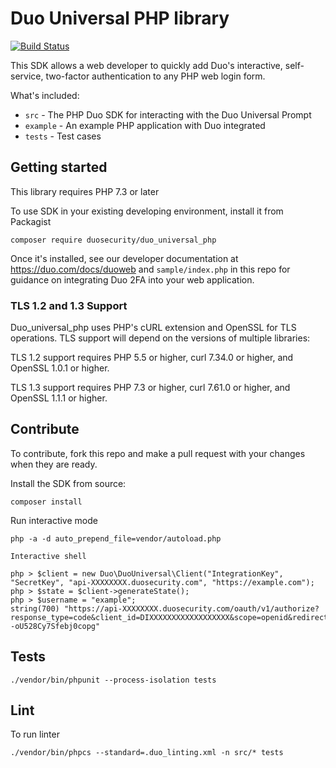 # Duo Universal PHP library

[![Build Status](https://github.com/duosecurity/duo_universal_php/workflows/PHP%20CI/badge.svg)](https://github.com/duosecurity/duo_universal_php/actions)

This SDK allows a web developer to quickly add Duo's interactive, self-service, two-factor authentication to any PHP web login form.


What's included:
* `src` - The PHP Duo SDK for interacting with the Duo Universal Prompt
* `example` - An example PHP application with Duo integrated
* `tests` - Test cases

## Getting started
This library requires PHP 7.3 or later

To use SDK in your existing developing environment, install it from Packagist
```
composer require duosecurity/duo_universal_php
```
Once it's installed, see our developer documentation at https://duo.com/docs/duoweb and `sample/index.php` in this repo for guidance on integrating Duo 2FA into your web application.

### TLS 1.2 and 1.3 Support

Duo_universal_php uses PHP's cURL extension and OpenSSL for TLS operations.  TLS support will depend on the versions of multiple libraries:

TLS 1.2 support requires PHP 5.5 or higher, curl 7.34.0 or higher, and OpenSSL 1.0.1 or higher.

TLS 1.3 support requires PHP 7.3 or higher, curl 7.61.0 or higher, and OpenSSL 1.1.1 or higher.


## Contribute
To contribute, fork this repo and make a pull request with your changes when they are ready.

Install the SDK from source:
```
composer install
```

Run interactive mode
```
php -a -d auto_prepend_file=vendor/autoload.php

Interactive shell

php > $client = new Duo\DuoUniversal\Client("IntegrationKey", "SecretKey", "api-XXXXXXXX.duosecurity.com", "https://example.com");
php > $state = $client->generateState();
php > $username = "example";
string(700) "https://api-XXXXXXXX.duosecurity.com/oauth/v1/authorize?response_type=code&client_id=DIXXXXXXXXXXXXXXXXXX&scope=openid&redirect_uri=https%3A%2F%2Fexample.com&request=eyJ0eXAiOiJKV1QiLCJhbGciOiJIUzUxMiJ9.eyJzY29wZSI6Im9wZW5pZCIsInJlZGlyZWN0X3VyaSI6Imh0dHBzOlwvXC9leGFtcGxlLmNvbSIsImNsaWVudF9pZCI6IkRJWFhYWFhYWFhYWFhYWFhYWFhYIiwiaXNzIjoiRElYWFhYWFhYWFhYWFhYWFhYWFgiLCJhdWQiOiJodHRwczpcL1wvYXBpLVhYWFhYWFhYLmR1b3NlY3VyaXR5LmNvbSIsImV4cCI6MTYxMjI5OTA3Nywic3RhdGUiOiJtYjlWalFGeDNzMEswRVpidVBJMmlCVWE4N29qbWFMTUl2VksiLCJyZXNwb25zZV90eXBlIjoiY29kZSIsImR1b191bmFtZSI6ImV4YW1wbGUiLCJ1c2VfZHVvX2NvZGVfYXR0cmlidXRlIjp0cnVlfQ.8Pr02LJd0pi6rsiAf5mvzGbf51piHysHyP5PlmnMiwNIkQ0HsYED0wECilXxsIyISz--oU528Cy7Sfebj0copg"
```

## Tests
```
./vendor/bin/phpunit --process-isolation tests
```

## Lint
To run linter
```
./vendor/bin/phpcs --standard=.duo_linting.xml -n src/* tests
```
